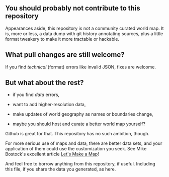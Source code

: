## You should probably not contribute to this repository

Appearances aside, this repository is not a community curated world map.
It is, more or less, a data dump with git history annotating sources,
plus a little format tweakery to make it more tractable or hackable.

## What pull changes are still welcome?

If you find _technical_ (format) errors like invalid JSON, fixes are welcome.

## But what about the rest?

* if you find _data_ errors,

* want to add higher-resolution data,

* make updates of world geography as names or boundaries change,

* maybe you should host and curate a better world map yourself?

Github is great for that. This repository has no such ambition, though.

For more serious use of maps and data, there are better data sets,
and your application of them could use the customization you seek.
See Mike Bostock's excellent article [Let's Make a Map][1]!

And feel free to borrow anything from this repository, if useful.
Including this file, if you share the data you generated, as here.

[1]: http://bost.ocks.org/mike/map/